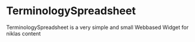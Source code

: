# TerminologySpreadsheet
TerminologySpreadsheet is a very simple and small Webbased Widget for 
niklas content
